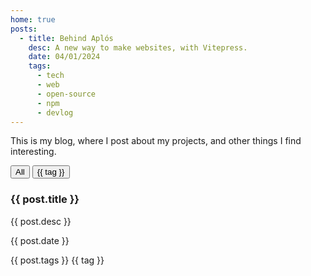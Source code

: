 ```yaml
---
home: true
posts:
  - title: Behind Aplós
    desc: A new way to make websites, with Vitepress.
    date: 04/01/2024
    tags:
      - tech
      - web
      - open-source
      - npm
      - devlog
---
```


This is my blog, where I post about my projects, and other things I find interesting.

  <div class="blog-posts">
    <div class="filter-tags">
      <button @click="filterPosts('')">All</button>
      <button v-for="tag in uniqueTags" :key="tag" @click="filterPosts(tag)">{{ tag }}</button>
    </div>
    <div class="post-container">
      <a v-for="post in filteredPosts" :key="post.title" :href="`/posts/${post.title.toLowerCase().replace(/\s+/g, '-')}`" class="post">
        <h3>{{ post.title }}</h3>
        <p>{{ post.desc }}</p>
        <p class="date">{{ post.date }}</p>
        <div class="tags">
          <span v-if="typeof post.tags === 'string'" :key="post.tags">{{ post.tags }}</span>
          <span v-else v-for="tag in post.tags" :key="tag">{{ tag }}</span>
        </div>
      </a>
    </div>
  </div>

<script>
export default {
  data() {
    return {
      selectedTag: null,
    };
  },
  computed: {
    allTags() {
      return this.$frontmatter.posts.reduce((tags, post) => {
        return tags.concat(Array.isArray(post.tags) ? post.tags : [post.tags]);
      }, []);
    },
    uniqueTags() {
      const tags = [...new Set(this.allTags)];
      return tags.filter(tag => tag !== '');
    },
    filteredPosts() {
      return this.selectedTag === null
        ? this.$frontmatter.posts
        : this.$frontmatter.posts.filter(post =>
            Array.isArray(post.tags) ? post.tags.includes(this.selectedTag) : post.tags === this.selectedTag
          );
    },
  },
  methods: {
    filterPosts(tag) {
      this.selectedTag = tag === '' ? null : tag;
    },
  },
};
</script>
